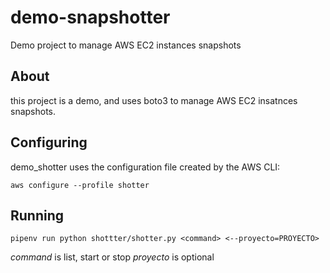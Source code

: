 # demo-snapshotter
Demo project to manage AWS EC2 instances snapshots

## About

this project is a demo, and uses boto3 to manage AWS EC2 insatnces snapshots.

## Configuring

demo_shotter uses the configuration file created by the AWS CLI:

`aws configure --profile shotter`

## Running

`pipenv run python shottter/shotter.py <command> <--proyecto=PROYECTO>`

*command* is list, start or stop
*proyecto* is optional

